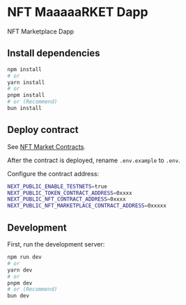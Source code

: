 # NFT MaaaaaRKET Dapp

NFT Marketplace Dapp

## Install dependencies

```bash
npm install
# or
yarn install
# or
pnpm install
# or (Recommend)
bun install
```

## Deploy contract

See [NFT Market Contracts](https://github.com/keyding/Web3-Frontend-Bootcamp/blob/keyding/task3/members/keyding/task3/README.md).

After the contract is deployed, rename `.env.example` to `.env`.

Configure the contract address:

```bash
NEXT_PUBLIC_ENABLE_TESTNETS=true
NEXT_PUBLIC_TOKEN_CONTRACT_ADDRESS=0xxxx
NEXT_PUBLIC_NFT_CONTRACT_ADDRESS=0xxxx
NEXT_PUBLIC_NFT_MARKETPLACE_CONTRACT_ADDRESS=0xxxxx
```

## Development

First, run the development server:

```bash
npm run dev
# or
yarn dev
# or
pnpm dev
# or (Recommend)
bun dev
```


